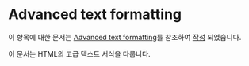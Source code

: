 # Advanced text formatting

이 항목에 대한 문서는 [Advanced text formatting](https://developer.mozilla.org/en-US/docs/Learn/HTML/Introduction_to_HTML/Advanced_text_formatting)를 참조하여 [작성](https://www.notion.so/HTML-Advanced-text-formatting-8bd9a85e7da54455ab56ab42901f9382) 되었습니다.

이 문서는 HTML의 고급 텍스트 서식을 다룹니다.